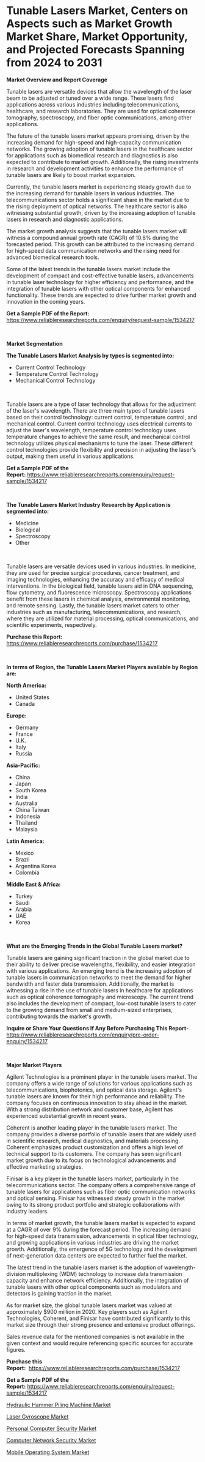 <p><h1>Tunable Lasers Market, Centers on Aspects such as Market Growth Market Share, Market Opportunity, and Projected Forecasts Spanning from 2024 to 2031</h1></p><p><strong>Market Overview and Report Coverage</strong></p>
<p><p>Tunable lasers are versatile devices that allow the wavelength of the laser beam to be adjusted or tuned over a wide range. These lasers find applications across various industries including telecommunications, healthcare, and research laboratories. They are used for optical coherence tomography, spectroscopy, and fiber optic communications, among other applications.</p><p>The future of the tunable lasers market appears promising, driven by the increasing demand for high-speed and high-capacity communication networks. The growing adoption of tunable lasers in the healthcare sector for applications such as biomedical research and diagnostics is also expected to contribute to market growth. Additionally, the rising investments in research and development activities to enhance the performance of tunable lasers are likely to boost market expansion.</p><p>Currently, the tunable lasers market is experiencing steady growth due to the increasing demand for tunable lasers in various industries. The telecommunications sector holds a significant share in the market due to the rising deployment of optical networks. The healthcare sector is also witnessing substantial growth, driven by the increasing adoption of tunable lasers in research and diagnostic applications.</p><p>The market growth analysis suggests that the tunable lasers market will witness a compound annual growth rate (CAGR) of 10.8% during the forecasted period. This growth can be attributed to the increasing demand for high-speed data communication networks and the rising need for advanced biomedical research tools.</p><p>Some of the latest trends in the tunable lasers market include the development of compact and cost-effective tunable lasers, advancements in tunable laser technology for higher efficiency and performance, and the integration of tunable lasers with other optical components for enhanced functionality. These trends are expected to drive further market growth and innovation in the coming years.</p></p>
<p><strong>Get a Sample PDF of the Report:</strong> <a href="https://www.reliableresearchreports.com/enquiry/request-sample/1534217">https://www.reliableresearchreports.com/enquiry/request-sample/1534217</a></p>
<p>&nbsp;</p>
<p><strong>Market Segmentation</strong></p>
<p><strong>The Tunable Lasers Market Analysis by types is segmented into:</strong></p>
<p><ul><li>Current Control Technology</li><li>Temperature Control Technology</li><li>Mechanical Control Technology</li></ul></p>
<p>&nbsp;</p>
<p><p>Tunable lasers are a type of laser technology that allows for the adjustment of the laser's wavelength. There are three main types of tunable lasers based on their control technology: current control, temperature control, and mechanical control. Current control technology uses electrical currents to adjust the laser's wavelength, temperature control technology uses temperature changes to achieve the same result, and mechanical control technology utilizes physical mechanisms to tune the laser. These different control technologies provide flexibility and precision in adjusting the laser's output, making them useful in various applications.</p></p>
<p><strong>Get a Sample PDF of the Report:</strong>&nbsp;<a href="https://www.reliableresearchreports.com/enquiry/request-sample/1534217">https://www.reliableresearchreports.com/enquiry/request-sample/1534217</a></p>
<p>&nbsp;</p>
<p><strong>The Tunable Lasers Market Industry Research by Application is segmented into:</strong></p>
<p><ul><li>Medicine</li><li>Biological</li><li>Spectroscopy</li><li>Other</li></ul></p>
<p>&nbsp;</p>
<p><p>Tunable lasers are versatile devices used in various industries. In medicine, they are used for precise surgical procedures, cancer treatment, and imaging technologies, enhancing the accuracy and efficacy of medical interventions. In the biological field, tunable lasers aid in DNA sequencing, flow cytometry, and fluorescence microscopy. Spectroscopy applications benefit from these lasers in chemical analysis, environmental monitoring, and remote sensing. Lastly, the tunable lasers market caters to other industries such as manufacturing, telecommunications, and research, where they are utilized for material processing, optical communications, and scientific experiments, respectively.</p></p>
<p><strong>Purchase this Report:</strong>&nbsp; <a href="https://www.reliableresearchreports.com/purchase/1534217">https://www.reliableresearchreports.com/purchase/1534217</a></p>
<p>&nbsp;</p>
<p><strong>In terms of Region, the Tunable Lasers Market Players available by Region are:</strong></p>
<p>
    <p> <strong> North America: </strong>
        <ul>
            <li>United States</li>
            <li>Canada</li>
        </ul>
        </p> 
    <p> <strong> Europe: </strong>
        <ul>
            <li>Germany</li>
            <li>France</li>
            <li>U.K.</li>
            <li>Italy</li>
            <li>Russia</li>
        </ul>
        </p> 
    <p> <strong> Asia-Pacific: </strong>
        <ul>
            <li>China</li>
            <li>Japan</li>
            <li>South Korea</li>
            <li>India</li>
            <li>Australia</li>
            <li>China Taiwan</li>
            <li>Indonesia</li>
            <li>Thailand</li>
            <li>Malaysia</li>
        </ul>
        </p> 
    <p> <strong> Latin America: </strong>
        <ul>
            <li>Mexico</li>
            <li>Brazil</li>
            <li>Argentina Korea</li>
            <li>Colombia</li>
        </ul>
        </p> 
    <p> <strong> Middle East & Africa: </strong>
        <ul>
            <li>Turkey</li>
            <li>Saudi</li>
            <li>Arabia</li>
            <li>UAE</li>
            <li>Korea</li>
        </ul>
    </p>
    </p>
<p>&nbsp;</p>
<p><strong>What are the Emerging Trends in the Global Tunable Lasers market?</strong></p>
<p><p>Tunable lasers are gaining significant traction in the global market due to their ability to deliver precise wavelengths, flexibility, and easier integration with various applications. An emerging trend is the increasing adoption of tunable lasers in communication networks to meet the demand for higher bandwidth and faster data transmission. Additionally, the market is witnessing a rise in the use of tunable lasers in healthcare for applications such as optical coherence tomography and microscopy. The current trend also includes the development of compact, low-cost tunable lasers to cater to the growing demand from small and medium-sized enterprises, contributing towards the market's growth.</p></p>
<p><strong>Inquire or Share Your Questions If Any Before Purchasing This Report</strong>- <a href="https://www.reliableresearchreports.com/enquiry/pre-order-enquiry/1534217">https://www.reliableresearchreports.com/enquiry/pre-order-enquiry/1534217</a></p>
<p>&nbsp;</p>
<p><strong>Major Market Players</strong></p>
<p><p>Agilent Technologies is a prominent player in the tunable lasers market. The company offers a wide range of solutions for various applications such as telecommunications, biophotonics, and optical data storage. Agilent's tunable lasers are known for their high performance and reliability. The company focuses on continuous innovation to stay ahead in the market. With a strong distribution network and customer base, Agilent has experienced substantial growth in recent years.</p><p>Coherent is another leading player in the tunable lasers market. The company provides a diverse portfolio of tunable lasers that are widely used in scientific research, medical diagnostics, and materials processing. Coherent emphasizes product customization and offers a high level of technical support to its customers. The company has seen significant market growth due to its focus on technological advancements and effective marketing strategies.</p><p>Finisar is a key player in the tunable lasers market, particularly in the telecommunications sector. The company offers a comprehensive range of tunable lasers for applications such as fiber optic communication networks and optical sensing. Finisar has witnessed steady growth in the market owing to its strong product portfolio and strategic collaborations with industry leaders.</p><p>In terms of market growth, the tunable lasers market is expected to expand at a CAGR of over 9% during the forecast period. The increasing demand for high-speed data transmission, advancements in optical fiber technology, and growing applications in various industries are driving the market growth. Additionally, the emergence of 5G technology and the development of next-generation data centers are expected to further fuel the market.</p><p>The latest trend in the tunable lasers market is the adoption of wavelength-division multiplexing (WDM) technology to increase data transmission capacity and enhance network efficiency. Additionally, the integration of tunable lasers with other optical components such as modulators and detectors is gaining traction in the market.</p><p>As for market size, the global tunable lasers market was valued at approximately $900 million in 2020. Key players such as Agilent Technologies, Coherent, and Finisar have contributed significantly to this market size through their strong presence and extensive product offerings.</p><p>Sales revenue data for the mentioned companies is not available in the given context and would require referencing specific sources for accurate figures.</p></p>
<p><strong>Purchase this Report:</strong>&nbsp;&nbsp;<a href="https://www.reliableresearchreports.com/purchase/1534217">https://www.reliableresearchreports.com/purchase/1534217</a></p>
<p></p>
<p><strong>Get a Sample PDF of the Report:</strong>&nbsp;<a href="https://www.reliableresearchreports.com/enquiry/request-sample/1534217">https://www.reliableresearchreports.com/enquiry/request-sample/1534217</a></p>
<p><p><a href="https://github.com/Chiragrp26/Market-Research-Report-List-2/blob/main/hydraulic-hammer-piling-machine-market.md">Hydraulic Hammer Piling Machine Market</a></p><p><a href="https://github.com/AKSHATREPORTPRIME/Market-Research-Report-List-2/blob/main/laser-gyroscope-market.md">Laser Gyroscope Market</a></p><p><a href="https://medium.com/@beverlyfields2012/personal-computer-security-market-analysis-and-sze-forecasted-for-period-from-2023-to-2030-147a2e98524a">Personal Computer Security Market</a></p><p><a href="https://medium.com/@beverlyfields2012/computer-network-security-market-furnishes-information-on-market-share-market-trends-and-market-a72b5b448226">Computer Network Security Market</a></p><p><a href="https://medium.com/@beverlyfields2012/mobile-operating-system-market-comprehensive-assessment-by-type-application-and-geography-eb04dc72769d">Mobile Operating System Market</a></p></p>